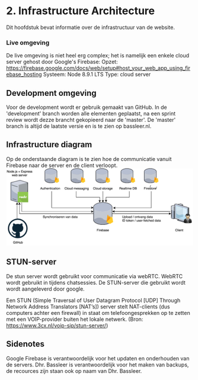 # 2. Infrastructure Architecture

Dit hoofdstuk bevat informatie over de infrastructuur van de website.


### Live omgeving

De live omgeving is niet heel erg complex; het is namelijk een enkele cloud server gehost door Google's Firebase:
Opzet: https://firebase.google.com/docs/web/setup#host_your_web_app_using_firebase_hosting
Systeem: Node 8.9.1 LTS
Type: cloud server

## Development omgeving

Voor de development wordt er gebruik gemaakt van GitHub. In de 'development' branch worden alle elementen geplaatst, na een sprint review wordt dezze brancht gekopieerd naar de 'master'. De 'master' branch is altijd de laatste versie en is te zien op bassleer.nl.

## Infrastructure diagram
Op de onderstaande diagram is te zien hoe de communicatie vanuit Firebase naar de server en de client verloopt.
![Diagram](images/infrastructureDiagram.png)


## STUN-server
De stun server wordt gebruikt voor communicatie via webRTC. WebRTC wordt gebruikt in tijdens chatsessies. De STUN-server die gebruikt wordt wordt aangeleverd door google.

Een STUN (Simple Traversal of User Datagram Protocol [UDP] Through Network Address Translators [NAT’s]) server stelt NAT-clients (dus computers achter een firewall) in staat om telefoongesprekken op te zetten met een VOIP-provider buiten het lokale netwerk.
(Bron: https://www.3cx.nl/voip-sip/stun-server/)


## Sidenotes
Google Firebase is verantwoordelijk voor het updaten en onderhouden van de servers. Dhr. Bassleer is verantwoordelijk voor het maken van backups, de recources zijn staan ook op naam van Dhr. Bassleer.
